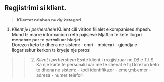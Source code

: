 
   ##  Regjistrimi si klient. 

 >**Klientet ndahen ne dy kategori**
 
 1.   *Klient jo i perhershem* 
    KLient cili viziton filialet e kompanises shpesh.
    Mund te marre informacion rreth pajisjeve 
    Mjafton te kete llogari monetare per te perballuar blerjet  
     Dorezon keto te dhena ne sistem:
    -   emri 
    -   mbiemri 
    -   gjendja e llogarisekur kerkon te kryeje nje porosi
 
>>2.   *Klient i perhershem* 
     Eshte klient i rregjistruar ne DB e T.I.S 
     Ka nje karte te personalizuar me te dhenat e tij
     Dorezon keto te dhena ne sistem:
    -   kodi identifikator 
    -   emer,mbiemer 
    -   adresa 
    -   numer telefoni
